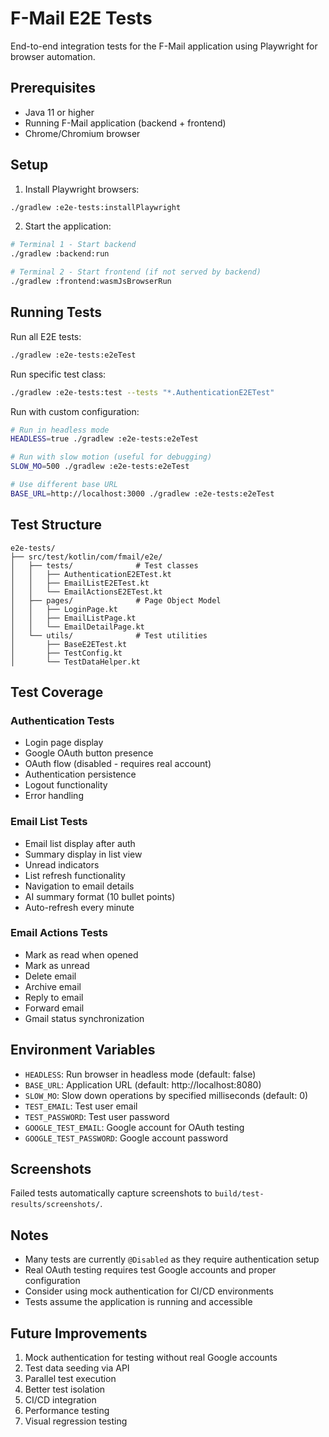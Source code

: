 # F-Mail E2E Tests

End-to-end integration tests for the F-Mail application using Playwright for browser automation.

## Prerequisites

- Java 11 or higher
- Running F-Mail application (backend + frontend)
- Chrome/Chromium browser

## Setup

1. Install Playwright browsers:
```bash
./gradlew :e2e-tests:installPlaywright
```

2. Start the application:
```bash
# Terminal 1 - Start backend
./gradlew :backend:run

# Terminal 2 - Start frontend (if not served by backend)
./gradlew :frontend:wasmJsBrowserRun
```

## Running Tests

Run all E2E tests:
```bash
./gradlew :e2e-tests:e2eTest
```

Run specific test class:
```bash
./gradlew :e2e-tests:test --tests "*.AuthenticationE2ETest"
```

Run with custom configuration:
```bash
# Run in headless mode
HEADLESS=true ./gradlew :e2e-tests:e2eTest

# Run with slow motion (useful for debugging)
SLOW_MO=500 ./gradlew :e2e-tests:e2eTest

# Use different base URL
BASE_URL=http://localhost:3000 ./gradlew :e2e-tests:e2eTest
```

## Test Structure

```
e2e-tests/
├── src/test/kotlin/com/fmail/e2e/
│   ├── tests/              # Test classes
│   │   ├── AuthenticationE2ETest.kt
│   │   ├── EmailListE2ETest.kt
│   │   └── EmailActionsE2ETest.kt
│   ├── pages/              # Page Object Model
│   │   ├── LoginPage.kt
│   │   ├── EmailListPage.kt
│   │   └── EmailDetailPage.kt
│   └── utils/              # Test utilities
│       ├── BaseE2ETest.kt
│       ├── TestConfig.kt
│       └── TestDataHelper.kt
```

## Test Coverage

### Authentication Tests
- Login page display
- Google OAuth button presence
- OAuth flow (disabled - requires real account)
- Authentication persistence
- Logout functionality
- Error handling

### Email List Tests
- Email list display after auth
- Summary display in list view
- Unread indicators
- List refresh functionality
- Navigation to email details
- AI summary format (10 bullet points)
- Auto-refresh every minute

### Email Actions Tests
- Mark as read when opened
- Mark as unread
- Delete email
- Archive email
- Reply to email
- Forward email
- Gmail status synchronization

## Environment Variables

- `HEADLESS`: Run browser in headless mode (default: false)
- `BASE_URL`: Application URL (default: http://localhost:8080)
- `SLOW_MO`: Slow down operations by specified milliseconds (default: 0)
- `TEST_EMAIL`: Test user email
- `TEST_PASSWORD`: Test user password
- `GOOGLE_TEST_EMAIL`: Google account for OAuth testing
- `GOOGLE_TEST_PASSWORD`: Google account password

## Screenshots

Failed tests automatically capture screenshots to `build/test-results/screenshots/`.

## Notes

- Many tests are currently `@Disabled` as they require authentication setup
- Real OAuth testing requires test Google accounts and proper configuration
- Consider using mock authentication for CI/CD environments
- Tests assume the application is running and accessible

## Future Improvements

1. Mock authentication for testing without real Google accounts
2. Test data seeding via API
3. Parallel test execution
4. Better test isolation
5. CI/CD integration
6. Performance testing
7. Visual regression testing